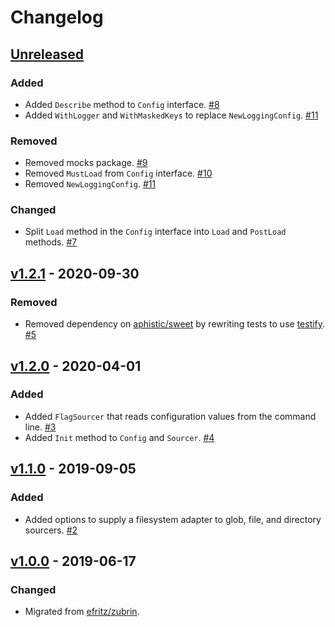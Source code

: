 # Changelog

## [Unreleased]

### Added

- Added `Describe` method to `Config` interface. [#8](https://github.com/go-nacelle/config/pull/8)
- Added `WithLogger` and `WithMaskedKeys` to replace `NewLoggingConfig`. [#11](https://github.com/go-nacelle/config/pull/11)

### Removed

- Removed mocks package. [#9](https://github.com/go-nacelle/config/pull/9)
- Removed `MustLoad` from `Config` interface. [#10](https://github.com/go-nacelle/config/pull/10)
- Removed `NewLoggingConfig`. [#11](https://github.com/go-nacelle/config/pull/11)

### Changed

- Split `Load` method in the `Config` interface into `Load` and `PostLoad` methods. [#7](https://github.com/go-nacelle/config/pull/7)

## [v1.2.1] - 2020-09-30

### Removed

- Removed dependency on [aphistic/sweet](https://github.com/aphistic/sweet) by rewriting tests to use [testify](https://github.com/stretchr/testify). [#5](https://github.com/go-nacelle/config/pull/5)

## [v1.2.0] - 2020-04-01

### Added

- Added `FlagSourcer` that reads configuration values from the command line. [#3](https://github.com/go-nacelle/config/pull/3)
- Added `Init` method to `Config` and `Sourcer`. [#4](https://github.com/go-nacelle/config/pull/4)

## [v1.1.0] - 2019-09-05

### Added

- Added options to supply a filesystem adapter to glob, file, and directory sourcers. [#2](https://github.com/go-nacelle/config/pull/2)

## [v1.0.0] - 2019-06-17

### Changed

- Migrated from [efritz/zubrin](https://github.com/efritz/zubrin).

[Unreleased]: https://github.com/go-nacelle/config/compare/v1.2.1...HEAD
[v1.0.0]: https://github.com/go-nacelle/config/releases/tag/v1.0.0
[v1.1.0]: https://github.com/go-nacelle/config/compare/v1.0.0...v1.1.0
[v1.2.0]: https://github.com/go-nacelle/config/compare/v1.1.0...v1.2.0
[v1.2.1]: https://github.com/go-nacelle/config/compare/v1.2.0...v1.2.1

